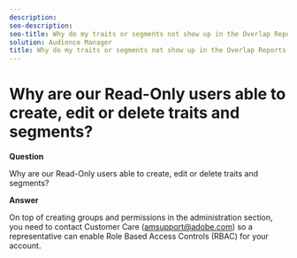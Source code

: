 ```yaml
---
description: 
seo-description: 
seo-title: Why do my traits or segments not show up in the Overlap Reports page?
solution: Audience Manager
title: Why do my traits or segments not show up in the Overlap Reports page?
---
```


# Why are our Read-Only users able to create, edit or delete traits and segments?

**Question**

Why are our Read-Only users able to create, edit or delete traits and segments?

**Answer**

On top of creating groups and permissions in the administration section, you need to contact Customer Care (amsupport@adobe.com) so a representative can enable Role Based Access Controls (RBAC) for your account.